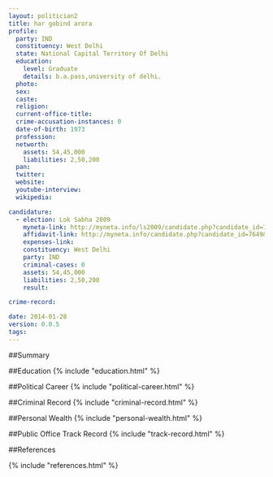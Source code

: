 ```yaml
---
layout: politician2
title: har gobind arora
profile: 
  party: IND
  constituency: West Delhi
  state: National Capital Territory Of Delhi
  education: 
    level: Graduate
    details: b.a.pass,university of delhi.
  photo: 
  sex: 
  caste: 
  religion: 
  current-office-title: 
  crime-accusation-instances: 0
  date-of-birth: 1973
  profession: 
  networth: 
    assets: 54,45,000
    liabilities: 2,50,200
  pan: 
  twitter: 
  website: 
  youtube-interview: 
  wikipedia: 

candidature: 
  - election: Lok Sabha 2009
    myneta-link: http://myneta.info/ls2009/candidate.php?candidate_id=7649
    affidavit-link: http://myneta.info/candidate.php?candidate_id=7649&scan=original
    expenses-link: 
    constituency: West Delhi 
    party: IND
    criminal-cases: 0
    assets: 54,45,000
    liabilities: 2,50,200
    result:  

crime-record: 

date: 2014-01-28
version: 0.0.5
tags: 
---
```

##Summary


##Education
{% include "education.html" %}


##Political Career
{% include "political-career.html" %}


##Criminal Record
{% include "criminal-record.html" %}


##Personal Wealth
{% include "personal-wealth.html" %}


##Public Office Track Record
{% include "track-record.html" %}


##References


{% include "references.html" %}